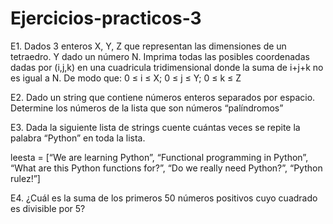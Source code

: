 # Ejercicios-practicos-3
E1. Dados 3 enteros X, Y, Z que representan las dimensiones de un tetraedro. Y dado un número
N. Imprima todas las posibles coordenadas dadas por (i,j,k) en una cuadricula tridimensional
donde la suma de i+j+k no es igual a N. De modo que: 0 ≤ i ≤ X; 0 ≤ j ≤ Y; 0 ≤ k ≤ Z

E2. Dado un string que contiene números enteros separados por espacio. Determine los números
de la lista que son números “palíndromos”

E3. Dada la siguiente lista de strings cuente cuántas veces se repite la palabra “Python” en toda
la lista.

leesta = [“We are learning Python”, “Functional programming in
Python”, “What are this Python functions for?”, “Do we really need
Python?”, “Python rulez!”]

E4. ¿Cuál es la suma de los primeros 50 números positivos cuyo cuadrado es divisible por 5?
